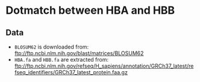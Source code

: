 # Dotmatch between HBA and HBB

## Data

* `BLOSUM62` is downloaded from: <ftp://ftp.ncbi.nlm.nih.gov/blast/matrices/BLOSUM62>
* `HBA.fa` and `HBB.fa` are extracted from: <ftp://ftp.ncbi.nlm.nih.gov/refseq/H_sapiens/annotation/GRCh37_latest/refseq_identifiers/GRCh37_latest_protein.faa.gz>
